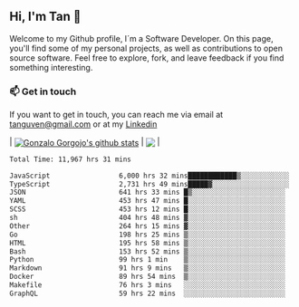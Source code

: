 ## Hi, I'm Tan 👋

Welcome to my Github profile, I´m a Software Developer. On this page, you'll find some of my personal projects, as well as contributions to open source software. Feel free to explore, fork, and leave feedback if you find something interesting.

### 📫 Get in touch

If you want to get in touch, you can reach me via email at [tanguven@gmail.com](mailto:tanguven@gmail.com) or at my [Linkedin](https://www.linkedin.com/in/tanguven/)

| <a href="https://github.com/tnguven"><img align="center" src="https://github-readme-stats.vercel.app/api?username=tnguven&show_icons=true&include_all_commits=true&theme=gotham&hide_border=true" alt="Gonzalo Gorgojo's github stats" /></a> | <a href="https://github.com/tnguven"><img align="center" src="https://github-readme-stats.vercel.app/api/top-langs/?username=tnguven&layout=compact&theme=gotham&hide_border=true" /></a> |

<!--START_SECTION:waka-->

```txt
Total Time: 11,967 hrs 31 mins

JavaScript                 6,000 hrs 32 mins████████████▒░░░░░░░░░░░░   49.06 %
TypeScript                 2,731 hrs 49 mins█████▓░░░░░░░░░░░░░░░░░░░   22.33 %
JSON                       641 hrs 33 mins █▒░░░░░░░░░░░░░░░░░░░░░░░   05.24 %
YAML                       453 hrs 47 mins █░░░░░░░░░░░░░░░░░░░░░░░░   03.71 %
SCSS                       453 hrs 12 mins █░░░░░░░░░░░░░░░░░░░░░░░░   03.71 %
sh                         404 hrs 48 mins ▓░░░░░░░░░░░░░░░░░░░░░░░░   03.31 %
Other                      264 hrs 15 mins ▓░░░░░░░░░░░░░░░░░░░░░░░░   02.16 %
Go                         198 hrs 25 mins ▒░░░░░░░░░░░░░░░░░░░░░░░░   01.62 %
HTML                       195 hrs 58 mins ▒░░░░░░░░░░░░░░░░░░░░░░░░   01.60 %
Bash                       153 hrs 52 mins ▒░░░░░░░░░░░░░░░░░░░░░░░░   01.26 %
Python                     99 hrs 1 min    ▒░░░░░░░░░░░░░░░░░░░░░░░░   00.81 %
Markdown                   91 hrs 9 mins   ▒░░░░░░░░░░░░░░░░░░░░░░░░   00.75 %
Docker                     89 hrs 54 mins  ▒░░░░░░░░░░░░░░░░░░░░░░░░   00.74 %
Makefile                   76 hrs 3 mins   ░░░░░░░░░░░░░░░░░░░░░░░░░   00.62 %
GraphQL                    59 hrs 22 mins  ░░░░░░░░░░░░░░░░░░░░░░░░░   00.49 %
```

<!--END_SECTION:waka-->
